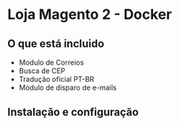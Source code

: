 
# Loja Magento 2 - Docker

## O que está incluido
* Modulo de Correios
* Busca de CEP
* Tradução oficial PT-BR
* Módulo de disparo de e-mails

## Instalação e configuração


